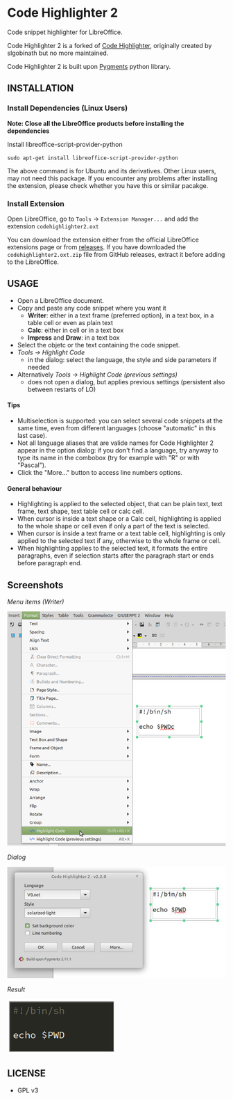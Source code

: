 # Code Highlighter 2
Code snippet highlighter for LibreOffice.

Code Highlighter 2 is a forked of [Code Highlighter](https://github.com/slgobinath/libreoffice-code-highlighter), originally created by slgobinath but no more maintained. 

Code Highlighter 2 is built upon [Pygments](https://pygments.org/) python library. 

## INSTALLATION

### Install Dependencies (Linux Users)
**Note: Close all the LibreOffice products before installing the dependencies**

Install libreoffice-script-provider-python
```
sudo apt-get install libreoffice-script-provider-python
```
The above command is for Ubuntu and its derivatives. Other Linux users, may not need this package.
If you encounter any problems after installing the extension, please check whether you have this or similar pacakge.

### Install Extension
Open LibreOffice, go to `Tools` -> `Extension Manager...` and add the extension `codehighlighter2.oxt`

You can download the extension either from the official LibreOffice extensions page or from [releases](https://github.com/jmzambon/libreoffice-code-highlighter/releases).
If you have downloaded the `codehighlighter2.oxt.zip` file from GitHub releases, extract it before adding to the LibreOffice.

## USAGE
- Open a LibreOffice document.
- Copy and paste any code snippet where you want it
  - **Writer**: either in a text frame (preferred option), in a text box, in a table cell or even as plain text
  - **Calc**: either in  cell or in a text box
  - **Impress** and **Draw**: in a text box
- Select the objetc or the text containing the code snippet.
- *Tools -> Highlight Code*
  - in the dialog: select the language, the style and side parameters if needed
- Alternatively *Tools -> Highlight Code (previous settings)*
  - does not open a dialog, but applies previous settings (persistent also between restarts of LO)

#### Tips
- Multiselection is supported: you can select several code snippets at the same time, even from different languages (choose "automatic" in this last case).
- Not all language aliases that are valide names for Code Highlighter 2 appear in the option dialog: if you don't find a language, try anyway to type its name in the combobox (try for example with "R" or with "Pascal").  
- Click the "More..." button to access line numbers options.

#### General behaviour
- Highlighting is applied to the selected object, that can be plain text, text frame, text shape, text table cell or calc cell.
- When cursor is inside a text shape or a Calc cell, highlighting is applied to the whole shape or cell even if only a part of the text is selected.
- When cursor is inside a text frame or a text table cell, highlighting is only applied to the selected text if any, otherwise to the whole frame or cell.
- When highlighting applies to the selected text, it formats the entire paragraphs, even if selection starts after the paragraph start or ends before paragraph end.

## Screenshots
*Menu items (Writer)*

![Menu](screenshots/code-highlighter-menu.png?raw=true "Menu")

*Dialog*

![Dialog](screenshots/code-highlighter-dialog.png?raw=true "Dialog")

*Result*

![Result](screenshots/code-highlighter-result.png?raw=true "Result")

## LICENSE
 - GPL v3
